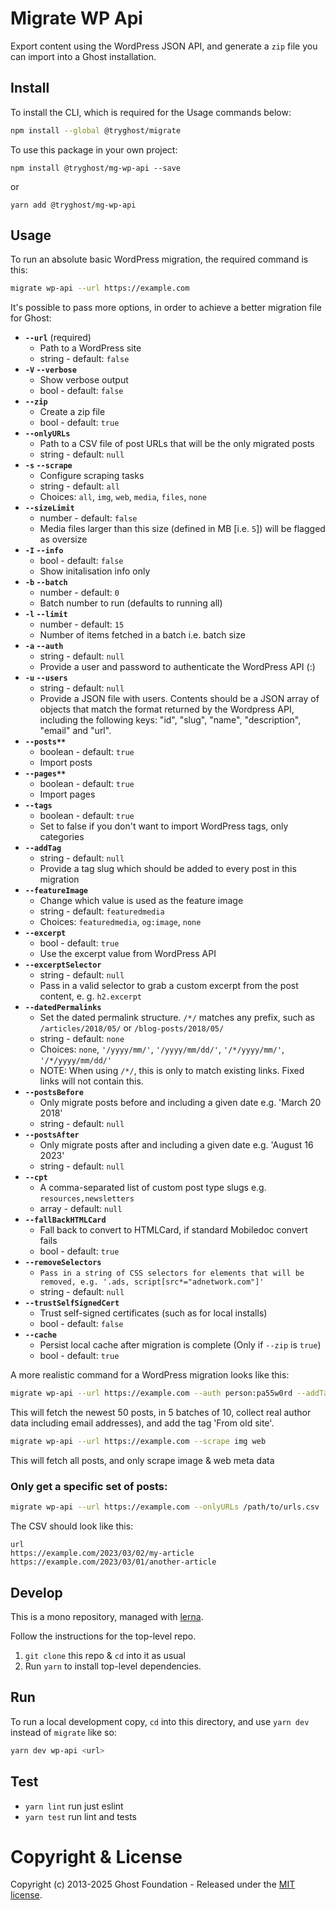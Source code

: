 # Migrate WP Api

Export content using the WordPress JSON API, and generate a `zip` file you can import into a Ghost installation.


## Install

To install the CLI, which is required for the Usage commands below:

```sh
npm install --global @tryghost/migrate
```

To use this package in your own project:

`npm install @tryghost/mg-wp-api --save`

or

`yarn add @tryghost/mg-wp-api`


## Usage

To run an absolute basic WordPress migration, the required command is this:

```sh
migrate wp-api --url https://example.com
```

It's possible to pass more options, in order to achieve a better migration file for Ghost:

- **`--url`** (required)
    - Path to a WordPress site
    - string - default: `false`
- **`-V` `--verbose`** 
    - Show verbose output
    - bool - default: `false`
- **`--zip`** 
    - Create a zip file
    - bool - default: `true`
- **`--onlyURLs`**
    - Path to a CSV file of post URLs that will be the only migrated posts
    - string - default: `null`
- **`-s` `--scrape`** 
    - Configure scraping tasks
    - string - default: `all` 
    - Choices: `all`, `img`, `web`, `media`, `files`, `none`
- **`--sizeLimit`**
    - number - default: `false`
    - Media files larger than this size (defined in MB [i.e. `5`]) will be flagged as oversize
- **`-I` `--info`**
    - bool - default: `false`
    - Show initalisation info only
- **`-b` `--batch`**
    - number - default: `0`
    - Batch number to run (defaults to running all)
- **`-l` `--limit`**
    - number - default: `15`
    - Number of items fetched in a batch i.e. batch size
- **`-a` `--auth`**
    - string - default: `null`
    - Provide a user and password to authenticate the WordPress API (<user>:<password>)
- **`-u` `--users`**
    - string - default: `null`
    - Provide a JSON file with users. Contents should be a JSON array of objects that match
      the format returned by the Wordpress API, including the following keys:
      "id", "slug", "name", "description", "email" and "url".
- **`--posts**`**
    - boolean - default: `true`
    - Import posts
- **`--pages**`**
    - boolean - default: `true`
    - Import pages
- **`--tags`**
    - boolean - default: `true`
    - Set to false if you don't want to import WordPress tags, only categories
- **`--addTag`**
    - string - default: `null`
    - Provide a tag slug which should be added to every post in this migration
- **`--featureImage`** 
    - Change which value is used as the feature image
    - string - default: `featuredmedia` 
    - Choices: `featuredmedia`, `og:image`, `none`
- **`--excerpt`**
    - bool - default: `true`
    - Use the excerpt value from WordPress API
- **`--excerptSelector`**
    - string - default: `null`
    - Pass in a valid selector to grab a custom excerpt from the post content, e. g. `h2.excerpt`
- **`--datedPermalinks`** 
    - Set the dated permalink structure. `/*/` matches any prefix, such as `/articles/2018/05/` or `/blog-posts/2018/05/`
    - string - default: `none` 
    - Choices: `none`, `'/yyyy/mm/'`, `'/yyyy/mm/dd/'`, `'/*/yyyy/mm/'`, `'/*/yyyy/mm/dd/'`
    - NOTE: When using `/*/`, this is only to match existing links. Fixed links will not contain this.
- **`--postsBefore`** 
    - Only migrate posts before and including a given date e.g. 'March 20 2018'
    - string - default: `null`
- **`--postsAfter`** 
    - Only migrate posts after and including a given date e.g. 'August 16 2023'
    - string - default: `null`
- **`--cpt`** 
    - A comma-separated list of custom post type slugs e.g. `resources,newsletters`
    - array - default: `null`
- **`--fallBackHTMLCard`** 
    - Fall back to convert to HTMLCard, if standard Mobiledoc convert fails
    - bool - default: `true`
- **`--removeSelectors`** 
    - `Pass in a string of CSS selectors for elements that will be removed, e.g. '.ads, script[src*="adnetwork.com"]'`
    - string - default: `null`
- **`--trustSelfSignedCert`** 
    - Trust self-signed certificates (such as for local installs)
    - bool - default: `false`
- **`--cache`** 
    - Persist local cache after migration is complete (Only if `--zip` is `true`)
    - bool - default: `true`

A more realistic command for a WordPress migration looks like this:

```sh
migrate wp-api --url https://example.com --auth person:pa55w0rd --addTag 'From old site' --limit 10 --batch 5
```

This will fetch the newest 50 posts, in 5 batches of 10, collect real author data including email addresses), and add the tag 'From old site'.

```sh
migrate wp-api --url https://example.com --scrape img web
```

This will fetch all posts, and only scrape image & web meta data

### Only get a specific set of posts:

```sh
migrate wp-api --url https://example.com --onlyURLs /path/to/urls.csv
```

The CSV should look like this:

```csv
url
https://example.com/2023/03/02/my-article
https://example.com/2023/03/01/another-article
```


## Develop

This is a mono repository, managed with [lerna](https://lerna.js.org).

Follow the instructions for the top-level repo.
1. `git clone` this repo & `cd` into it as usual
2. Run `yarn` to install top-level dependencies.


## Run

To run a local development copy, `cd` into this directory, and use `yarn dev` instead of `migrate` like so:

```sh
yarn dev wp-api <url>
```


## Test

- `yarn lint` run just eslint
- `yarn test` run lint and tests


# Copyright & License

Copyright (c) 2013-2025 Ghost Foundation - Released under the [MIT license](LICENSE).
